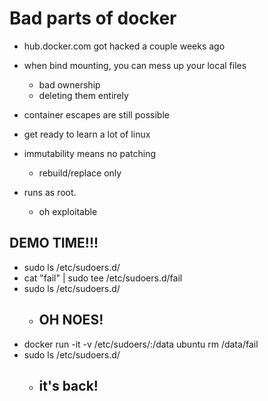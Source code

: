 # Bad parts of docker
 - hub.docker.com got hacked a couple weeks ago

 - when bind mounting, you can mess up your local files
   - bad ownership
   - deleting them entirely
 - container escapes are still possible
 - get ready to learn a lot of linux
 - immutability means no patching
   - rebuild/replace only
 - runs as root.
   - oh exploitable


## DEMO TIME!!!
 - sudo ls /etc/sudoers.d/
 - cat "fail" | sudo tee /etc/sudoers.d/fail
 - sudo ls /etc/sudoers.d/
   - ## OH NOES!
 - docker run -it -v /etc/sudoers/:/data ubuntu rm /data/fail
 - sudo ls /etc/sudoers.d/
   - ## it's back!
